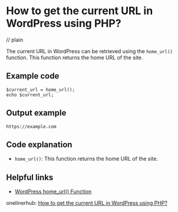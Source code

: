 # How to get the current URL in WordPress using PHP?
// plain

The current URL in WordPress can be retrieved using the `home_url()` function. This function returns the home URL of the site.

## Example code

```
$current_url = home_url();
echo $current_url;
```

## Output example

```
https://example.com
```

## Code explanation

- `home_url()`: This function returns the home URL of the site.

## Helpful links
- [WordPress home_url() Function](https://developer.wordpress.org/reference/functions/home_url/)

onelinerhub: [How to get the current URL in WordPress using PHP?](https://onelinerhub.com/php-wordpress/how-to-get-the-current-url-in-wordpress-using-php)